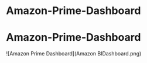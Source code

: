 # Amazon-Prime-Dashboard

# Amazon-Prime-Dashboard

![Amazon Prime Dashboard](Amazon BIDashboard.png)
